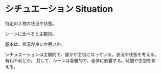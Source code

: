# シチュエーション Situation

特定の人物の状況や状態。

シーンに比べると主観的。

基本は、状況が良いか悪いか。

シチュエーションは主観的で、誰かが主役になっている。状況や状態を考える。有利不利とか。
対して、シーンは客観的で、全体に影響する。時間や空間を考える。
